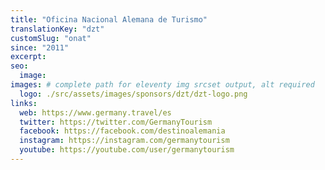```yaml
---
title: "Oficina Nacional Alemana de Turismo"
translationKey: "dzt"
customSlug: "onat"
since: "2011"
excerpt:
seo:
  image:
images: # complete path for eleventy img srcset output, alt required
  logo: ./src/assets/images/sponsors/dzt/dzt-logo.png
links:
  web: https://www.germany.travel/es
  twitter: https://twitter.com/GermanyTourism
  facebook: https://facebook.com/destinoalemania
  instagram: https://instagram.com/germanytourism
  youtube: https://youtube.com/user/germanytourism
---
```

